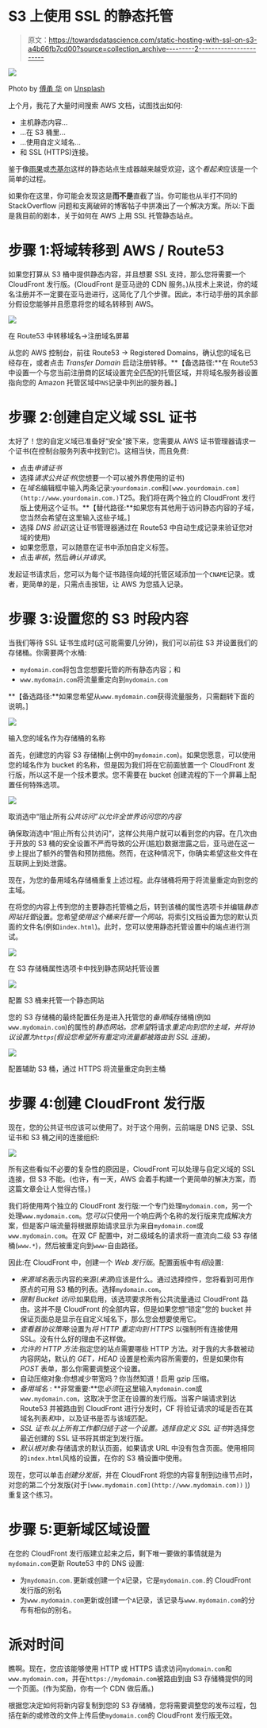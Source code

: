 # S3 上使用 SSL 的静态托管

> 原文：<https://towardsdatascience.com/static-hosting-with-ssl-on-s3-a4b66fb7cd00?source=collection_archive---------2----------------------->

![](img/3a1307e7e9e09c162f0a170bac0f0240.png)

Photo by [傅甬 华](https://unsplash.com/@hhh13?utm_source=medium&utm_medium=referral) on [Unsplash](https://unsplash.com?utm_source=medium&utm_medium=referral)

上个月，我花了大量时间搜索 AWS 文档，试图找出如何:

*   主机静态内容…
*   …在 S3 桶里…
*   …使用自定义域名…
*   和 SSL (HTTPS)连接。

鉴于像[雨果](https://gohugo.io/)或[杰基尔](https://jekyllrb.com/)这样的静态站点生成器越来越受欢迎，这个*看起来*应该是一个简单的过程。

如果你在这里，你可能会发现这是**而不是**直截了当。你可能也从半打不同的 StackOverflow 问题和支离破碎的博客帖子中拼凑出了一个解决方案。所以:下面是我目前的剧本，关于如何在 AWS 上用 SSL 托管静态站点。

# 步骤 1:将域转移到 AWS / Route53

如果您打算从 S3 桶中提供静态内容，并且想要 SSL 支持，那么您将需要一个 CloudFront 发行版。(CloudFront 是亚马逊的 CDN 服务。)从技术上来说，你的域名注册并不一定要在亚马逊进行，这简化了几个步骤。因此，本行动手册的其余部分假设您能够并且愿意将您的域名转移到 AWS。

![](img/1975f76b99759b298bf42f0e6e8c5cb3.png)

在 Route53 中转移域名→注册域名屏幕

从您的 AWS 控制台，前往 Route53 → Registered Domains，确认您的域名已经存在，或者点击 *Transfer Domain* 启动注册转移。**【备选路径:**在 Route53 中设置一个与您当前注册商的区域设置完全匹配的托管区域，并将域名服务器设置指向您的 Amazon 托管区域中`NS`记录中列出的服务器。]

# 步骤 2:创建自定义域 SSL 证书

太好了！您的自定义域已准备好“安全”接下来，您需要从 AWS 证书管理器请求一个证书(在控制台服务列表中找到它)。这相当快，而且免费:

*   点击*申请证书*
*   选择*请求公共证书*(您想要一个可以被外界使用的证书)
*   在*域名*编辑框中输入两条记录:`yourdomain.com`和`[www.yourdomain.com](http://www.yourdomain.com.)`T25。我们将在两个独立的 CloudFront 发行版上使用这个证书。**【替代路径:**如果您有其他用于访问静态内容的子域，您当然会希望在这里输入这些子域。]
*   选择 *DNS 验证*(这让证书管理器通过在 Route53 中自动生成记录来验证您对域的使用)
*   如果您愿意，可以随意在证书中添加自定义标签。
*   点击*审核*，然后*确认并请求*。

发起证书请求后，您可以为每个证书路径向域的托管区域添加一个`CNAME`记录。或者，更简单的是，只需点击按钮，让 AWS 为您插入记录。

# 步骤 3:设置您的 S3 时段内容

当我们等待 SSL 证书生成时(这可能需要几分钟)，我们可以前往 S3 并设置我们的存储桶。你需要两个水桶:

*   `mydomain.com`将包含您想要托管的所有静态内容；和
*   `www.mydomain.com`将流量重定向到`mydomain.com`

**【备选路径:**如果您希望从`www.mydomain.com`获得流量服务，只需翻转下面的说明。]

![](img/775d34fbab24654724dd79c1fa1f6a9d.png)

输入您的域名作为存储桶的名称

首先，创建您的内容 S3 存储桶(上例中的`mydomain.com`)。如果您愿意，可以使用您的域名作为 bucket 的名称，但是因为我们将在它前面放置一个 CloudFront 发行版，所以这不是一个技术要求。您不需要在 bucket 创建流程的下一个屏幕上配置任何特殊选项。

![](img/a0c97511292587a081906d6db561e5a4.png)

取消选中“阻止所有*公共访问”以允许全世界访问您的内容*

确保取消选中“阻止所有公共访问”，这样公共用户就可以看到您的内容。在几次由于开放的 S3 桶的安全设置不严而导致的公开(尴尬)数据泄露之后，亚马逊在这一步上提出了额外的警告和预防措施。然而，在这种情况下，你确实希望这些文件在互联网上到处泄露。

现在，为您的备用域名存储桶重复上述过程。此存储桶将用于将流量重定向到您的主域。

在将您的内容上传到您的主要静态托管桶之后，转到该桶的属性选项卡并编辑*静态网站托管*设置。您希望*使用这个桶来托管一个网站*，将索引文档设置为您的默认页面的文件名(例如`index.html`)。此时，您可以使用静态托管设置中的端点进行测试。

![](img/3622809c6fabfe8e5003244efd47353c.png)

在 S3 存储桶属性选项卡中找到静态网站托管设置

![](img/574d67e103b304723d43e9c0d8d41c0c.png)

配置 S3 桶来托管一个静态网站

您的 S3 存储桶的最终配置任务是进入托管您的*备用*域存储桶(例如`www.mydomain.com`)的属性的*静态网站。您希望*将请求*重定向到您的主域，并将协议设置为`https`(假设您希望所有重定向流量都被路由到 SSL 连接)。*

![](img/bc043b8ce6cce334b975725ebd5b5be7.png)

配置辅助 S3 桶，通过 HTTPS 将流量重定向到主桶

# 步骤 4:创建 CloudFront 发行版

现在，您的公共证书应该可以使用了。对于这个用例，云前端是 DNS 记录、SSL 证书和 S3 桶之间的连接组织:

![](img/3fdb033993560cbb5e27b4607e77bbba.png)

所有这些看似不必要的复杂性的原因是，CloudFront 可以处理与自定义域的 SSL 连接，但 S3 不能。(也许，有一天，AWS 会着手构建一个更简单的解决方案，而这篇文章会让人觉得古怪。)

我们将使用两个独立的 CloudFront 发行版:一个专门处理`mydomain.com`，另一个处理`www.mydomain.com`。您*可以*只使用一个响应两个名称的发行版来完成解决方案，但是客户端流量将根据原始请求显示为来自`mydomain.com`或`www.mydomain.com`。在双 CF 配置中，对二级域名的请求将一直流向二级 S3 存储桶(`www.*`)，然后被重定向到`www`-自由路径。

因此:在 CloudFront 中，创建一个 *Web 发行版*。配置面板中有*组*设置:

*   *来源域名*表示内容的来源(*来源*)应该是什么。通过选择控件，您将看到可用作原点的可用 S3 桶的列表。选择`mydomain.com`。
*   *限制 Bucket 访问*:如果启用，该选项要求所有公共流量通过 CloudFront 路由。这并不是 CloudFront 的全部内容，但是如果您想“锁定”您的 bucket 并保证页面总是显示在自定义域名下，那么您会想要使用它。
*   *查看器协议策略*:设置为*将 HTTP 重定向到 HTTPS* 以强制所有连接使用 SSL。没有什么好的理由不这样做。
*   *允许的 HTTP 方法*:指定您的站点需要哪些 HTTP 方法。对于我的大多数被动内容网站，默认的 *GET，HEAD* 设置是检索内容所需要的，但是如果你有 *POST* 表单，那么你需要调整这个设置。
*   自动压缩对象:你想减少带宽吗？你当然知道！启用 gzip 压缩。
*   *备用域名* : **非常重要:**您*必须*在这里输入`mydomain.com`或`www.mydomain.com`，这取决于您正在设置的发行版。当客户端请求到达 Route53 并被路由到 CloudFront 进行分发时，CF 将验证请求的域是否在其域名列表*和*中，以及证书是否与该域匹配。
*   *SSL 证书:*以上所有工作都归结于这一个设置。选择*自定义 SSL 证书*并选择您最近创建的 SSL 证书将其绑定到发行版。
*   *默认根对象*:存储请求的默认页面，如果请求 URL 中没有包含页面。使用相同的`index.html`风格的设置，在你的 S3 桶设置中使用。

现在，您可以单击*创建分发版*，并在 CloudFront 将您的内容复制到边缘节点时，对您的第二个分发版(对于`[www.mydomain.com](http://www.mydomain.com))` [)](http://www.mydomain.com)) 重复这个练习。

# 步骤 5:更新域区域设置

在您的 CloudFront 发行版建立起来之后，剩下唯一要做的事情就是为`mydomain.com`更新 Route53 中的 DNS 设置:

*   为`mydomain.com.`更新或创建一个`A`记录，它是`mydomain.com.`的 CloudFront 发行版的别名
*   为`www.mydomain.com`更新或创建一个`A`记录，该记录与`www.mydomain.com`的分布有相似的别名。

# 派对时间

瞧啊。现在，您应该能够使用 HTTP 或 HTTPS 请求访问`mydomain.com`和`www.mydomain.com`，并在`https://mydomain.com`被路由到由 S3 存储桶提供的同一个页面。(作为奖励，你有一个 CDN 做后盾。)

根据您决定如何将新内容复制到您的 S3 存储桶，您将需要调整您的发布过程，包括在新的或修改的文件上传后使`mydomain.com`的 CloudFront 发行版无效。
